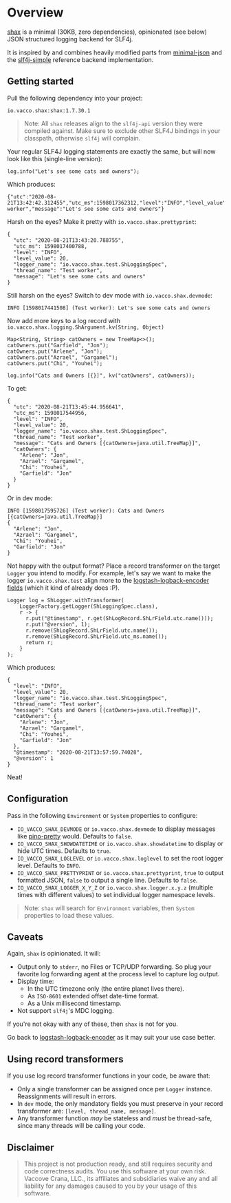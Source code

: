 # Overview

[shax](https://en.wikipedia.org/wiki/List_of_demons_in_the_Ars_Goetia#Marquises) is
a minimal (30KB, zero dependencies), opinionated (see below) JSON structured logging
backend for SLF4j.

It is inspired by and combines heavily modified parts from [minimal-json](https://github.com/ralfstx/minimal-json)
and the [slf4j-simple](https://github.com/qos-ch/slf4j/tree/master/slf4j-simple) reference
backend implementation.

## Getting started

Pull the following dependency into your project:

```io.vacco.shax:shax:1.7.30.1```

> Note: All `shax` releases align to the `slf4j-api` version they were compiled against. Make sure to exclude
> other SLF4J bindings in your classpath, otherwise `slf4j` will complain.

Your regular SLF4J logging statements are exactly the same, but will now look like this (single-line version):

```
log.info("Let's see some cats and owners");
```

Which produces:

```
{"utc":"2020-08-21T13:42:42.312455","utc_ms":1598017362312,"level":"INFO","level_value":20,"logger_name":"io.vacco.shax.test.ShLoggingSpec","thread_name":"Test worker","message":"Let's see some cats and owners"}
```

Harsh on the eyes? Make it pretty with `io.vacco.shax.prettyprint`:

```
{
  "utc": "2020-08-21T13:43:20.788755",
  "utc_ms": 1598017400788,
  "level": "INFO",
  "level_value": 20,
  "logger_name": "io.vacco.shax.test.ShLoggingSpec",
  "thread_name": "Test worker",
  "message": "Let's see some cats and owners"
}
```

Still harsh on the eyes? Switch to dev mode with `io.vacco.shax.devmode`:

```
INFO [1598017441508] (Test worker): Let's see some cats and owners
```

Now add more keys to a log record with `io.vacco.shax.logging.ShArgument.kv(String, Object)`
    
```
Map<String, String> catOwners = new TreeMap<>();
catOwners.put("Garfield", "Jon");
catOwners.put("Arlene", "Jon");
catOwners.put("Azrael", "Gargamel");
catOwners.put("Chi", "Youhei");

log.info("Cats and Owners [{}]", kv("catOwners", catOwners));
```

To get:

```
{
  "utc": "2020-08-21T13:45:44.956641",
  "utc_ms": 1598017544956,
  "level": "INFO",
  "level_value": 20,
  "logger_name": "io.vacco.shax.test.ShLoggingSpec",
  "thread_name": "Test worker",
  "message": "Cats and Owners [{catOwners=java.util.TreeMap}]",
  "catOwners": {
    "Arlene": "Jon",
    "Azrael": "Gargamel",
    "Chi": "Youhei",
    "Garfield": "Jon"
  }
}
```

Or in dev mode:

```
INFO [1598017595726] (Test worker): Cats and Owners [{catOwners=java.util.TreeMap}]
{
  "Arlene": "Jon",
  "Azrael": "Gargamel",
  "Chi": "Youhei",
  "Garfield": "Jon"
}
```

Not happy with the output format? Place a record transformer on the target `Logger` you intend to modify.
For example, let's say we want to make the logger `io.vacco.shax.test` align more to the
[logstash-logback-encoder fields](https://github.com/logstash/logstash-logback-encoder#standard-fields) 
(which it kind of already does :P).

```
Logger log = ShLogger.withTransformer(
    LoggerFactory.getLogger(ShLoggingSpec.class),
    r -> {
      r.put("@timestamp", r.get(ShLogRecord.ShLrField.utc.name()));
      r.put("@version", 1);
      r.remove(ShLogRecord.ShLrField.utc.name());
      r.remove(ShLogRecord.ShLrField.utc_ms.name());
      return r;
    }
);
```

Which produces:

```
{
  "level": "INFO",
  "level_value": 20,
  "logger_name": "io.vacco.shax.test.ShLoggingSpec",
  "thread_name": "Test worker",
  "message": "Cats and Owners [{catOwners=java.util.TreeMap}]",
  "catOwners": {
    "Arlene": "Jon",
    "Azrael": "Gargamel",
    "Chi": "Youhei",
    "Garfield": "Jon"
  },
  "@timestamp": "2020-08-21T13:57:59.74028",
  "@version": 1
}
```

Neat!

## Configuration

Pass in the following `Environment` or `System`  properties to configure:

- `IO_VACCO_SHAX_DEVMODE` or `io.vacco.shax.devmode` to display messages like [pino-pretty](https://github.com/pinojs/pino-pretty) would. Defaults to `false`.
- `IO_VACCO_SHAX_SHOWDATETIME` or `io.vacco.shax.showdatetime` to display or hide UTC times. Defaults to `true`.
- `IO_VACCO_SHAX_LOGLEVEL` or `io.vacco.shax.loglevel` to set the root logger level. Defaults to `INFO`.
- `IO_VACCO_SHAX_PRETTYPRINT` or `io.vacco.shax.prettyprint`, `true` to output formatted JSON, `false` to output a single line. Defaults to `false`.
- `IO_VACCO_SHAX_LOGGER_X_Y_Z` or `io.vacco.shax.logger.x.y.z` (multiple times with different values) to set individual logger namespace levels.

> Note: `shax` will search for `Environment` variables, then `System` properties to load these values.

## Caveats

Again, `shax` is opinionated. It will:

- Output only to `stderr`, no Files or TCP/UDP forwarding. So plug your favorite log forwarding agent at the process level to capture log output.
- Display time:
  - In the UTC timezone only (the entire planet lives there).
  - As `ISO-8601` extended offset date-time format.
  - As a Unix millisecond timestamp.
- Not support `slf4j`'s MDC logging.

If you're not okay with any of these, then `shax` is not for you.

Go back to [logstash-logback-encoder](https://github.com/logstash/logstash-logback-encoder) as it may suit your use case better.

## Using record transformers

If you use log record transformer functions in your code, be aware that:

- Only a single transformer can be assigned once per `Logger` instance. Reassignments will result in errors.
- In `dev` mode, the only mandatory fields you must preserve in your record transformer are: `[level, thread_name, message]`.
- Any transformer function *may* be stateless and *must* be thread-safe, since many threads will be calling your code.

## Disclaimer

> This project is not production ready, and still requires security and code correctness audits.
> You use this software at your own risk. Vaccove Crana, LLC., its affiliates and subsidiaries
> waive any and all liability for any damages caused to you by your usage of this software.
